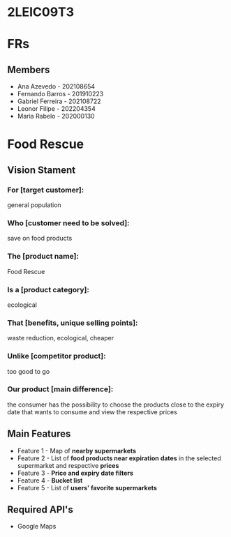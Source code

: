 # 2LEIC09T3

# FRs

## Members

- Ana Azevedo - 202108654
- Fernando Barros - 201910223
- Gabriel Ferreira - 202108722
- Leonor Filipe - 202204354
- Maria Rabelo - 202000130

# Food Rescue

## Vision Stament
### For [target customer]:
general population
### Who [customer need to be solved]:
save on food products
### The [product name]:
Food Rescue
### Is a [product category]:
ecological
### That [benefits, unique selling points]:
waste reduction, ecological, cheaper
### Unlike [competitor product]:
too good to go
### Our product [main difference]:
the consumer has the possibility to choose the products close to the expiry date that wants to consume and view the respective prices

## Main Features
 - Feature 1 - Map of **nearby supermarkets**
 - Feature 2 - List of **food products near expiration dates** in the selected supermarket and respective **prices**
 - Feature 3 - **Price and expiry date filters**
 - Feature 4 - **Bucket list**
 - Feature 5 - List of **users' favorite supermarkets**

## Required API's
- Google Maps
